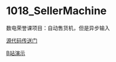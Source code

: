 # 1018_SellerMachine

数电荣誉课项目：自动售货机，但是异步输入

[源代码传送门](https://github.com/fdu-dkw/1018_SellerMachine/tree/main/1018_SellerMachine.srcs/sources_1/new)

[B站演示](https://www.bilibili.com/video/BV1Au4y1W7Lz/?share_source=copy_web&vd_source=3a91f98a2e2292551a319036875457de)
